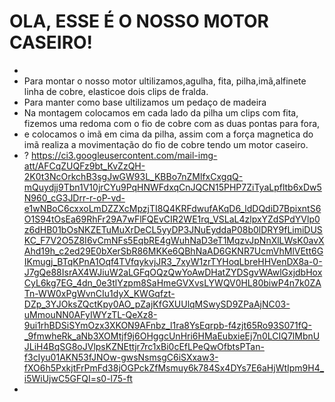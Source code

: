 # OLA, ESSE É O NOSSO MOTOR CASEIRO!
- 
- Para montar o nosso motor ultilizamos,agulha, fita, pilha,imã,alfinete  linha de cobre, elasticoe dois clips de fralda.
- Para manter como base ultilizamos um pedaço de madeira
- Na montagem  colocamos  em cada lado da pilha um clips  com fita, fizemos uma redoma com o fio de cobre com as duas pontas para fora, 
- e colocamos o imã em cima da pilha, assim com a força magnetica do imã realiza a movimentação do fio de cobre tendo um motor caseiro.
- ?  https://ci3.googleusercontent.com/mail-img-att/AFCqZUQFz9bt_KvZzQH-2K0t3NcOrkchB3sgJwGW93L_KBBo7nZMlfxCxgqQ-mQuydjj9Tbn1V10jrCYu9PqHNWFdxqCnJQCN15PHP7ZiTyaLpfltb6xDw5N960_cG3JDrr-r-oP-vd-e1wNBoC6cxxoLmDZZXcMpzjTI8Q4KRFdwufAKqD6_ldDQdiD7BpixntS6O1S94tOsEa69RhFr29A7wFlFQEvCIR2WE1rq_VSLaL4zlpxYZdSPdYVlp0z6dHB01bOsNKZETuMuXrDeCL5yyDP3JNuEyddaP08b0lDRY9fLimiDUSKC_F7V2O5Z8I6vCmNFs5EqbRE4gWuhNaD3eT1MqzvJpNnXlLWsK0avXAhd19h_c2ed29E0bXerSbR86MKKe6QBhNaAD6GKNR7UcmVhMlVEtt6GIKmugj_BTqKPnA1Oqf4TVfqykvjJR3_7xyW1zrTYHoqLbreHHVenDX8a-0-J7gQe88IsrAX4WJiuW2aLGFqOQzQwYoAwDHatZYDSgvWAwlGxjdbHoxCyL6kg7EG_4dn_0e3tlYzpm8SaHmeGVXvsLYWQV0HL80biwP4n7k0ZATn-WW0xPgWvnCIu1dyX_KWGqfzt-DZp_3YJOksZQctKpy0AO_pZajKfGXUUlqMSwySD9ZPaAjNC03-uMmouNN0AFyIWYzTL-QeXz8-9ui1rhBDSiSYmOzx3XKON9AFnbz_l1ra8YsEqrpb-f4zjt65Ro93S071fQ-_9fmwheRk_aNb3XOMtjf9j6OHggcUnHri6HMaEubxieEj7n0LCIQ7lMbnUJLiH4BqSG8oJVlpsKZNEttjr7rc1xBi0cEfLPeQwOfbtsPTan-f3cIyu01AKN53fJNOw-gwsNsmsgC6iSXxaw3-fXO6h5PxkjtFrPmFd38jOGPckZfMsmuy6k784Sx4DYs7E6aHjWtIpm9H4_i5WiUjwC5GFQI=s0-l75-ft
-

<!---
--->
